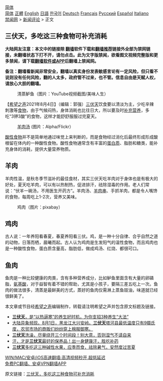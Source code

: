  <!-- 面包屑导航 --> <div class="breadcrumb"><!-- GTranslate: https://gtranslate.io/ -->  <div class="switcher notranslate">  <div class="selected">  <a href="#" onclick="return false;"> 简体</a>  </div>  <div class="option">  <a href="https://www.bannedbook.org" onclick="doGTranslate('zh-CN|zh-CN');jQuery('div.switcher div.selected a').html(jQuery(this).html());return false;" title="简体中文" class="nturl selected"> 简体</a>  <a href="https://www.bannedbook.org/zh-tw/" onclick="doGTranslate('zh-CN|zh-TW');jQuery('div.switcher div.selected a').html(jQuery(this).html());return false;" title="繁體中文" class="nturl"> 正體</a>  <a href="https://www.bannedbook.org/en/" onclick="doGTranslate('zh-CN|en');jQuery('div.switcher div.selected a').html(jQuery(this).html());return false;" title="English" class="nturl"> English</a>  <a href="https://www.bannedbook.org/ja/" onclick="doGTranslate('zh-CN|ja');jQuery('div.switcher div.selected a').html(jQuery(this).html());return false;" title="日本語" class="nturl"> 日語</a>  <a href="https://www.bannedbook.org/ko/" onclick="doGTranslate('zh-CN|ko');jQuery('div.switcher div.selected a').html(jQuery(this).html());return false;" title="한국어" class="nturl"> 한국어</a>  <a href="https://www.bannedbook.org/de/" onclick="doGTranslate('zh-CN|de');jQuery('div.switcher div.selected a').html(jQuery(this).html());return false;" title="Deutsch" class="nturl"> Deutsch</a>  <a href="https://www.bannedbook.org/fr/" onclick="doGTranslate('zh-CN|fr');jQuery('div.switcher div.selected a').html(jQuery(this).html());return false;" title="Français" class="nturl"> Français</a>  <a href="https://www.bannedbook.org/ru/" onclick="doGTranslate('zh-CN|ru');jQuery('div.switcher div.selected a').html(jQuery(this).html());return false;" title="Русский" class="nturl"> Русский</a>  <a href="https://www.bannedbook.org/es/" onclick="doGTranslate('zh-CN|es');jQuery('div.switcher div.selected a').html(jQuery(this).html());return false;" title="Español" class="nturl"> Español</a>  <a href="https://www.bannedbook.org/it/" onclick="doGTranslate('zh-CN|it');jQuery('div.switcher div.selected a').html(jQuery(this).html());return false;" title="Italiano" class="nturl"> Italiano</a>  </div>  </div>      <div class='breadcrumb-sub'><!-- Breadcrumb NavXT 6.3.0 --> <a href="https://www.bannedbook.org/" class="home">禁闻网</a> &gt; <a href="https://www.bannedbook.org/bnews/comments/" class="category">新闻评论</a> &gt; 正文</div></div><h2>三伏天，多吃这三种食物可补充消耗</h2> <p class="notice"><b>大陆网友注意：本文中的链接除 <a href="https://github.com/bannedbook/fanqiang" >翻墙</a>软件下载和<a href="https://github.com/killgcd/justmysocks/blob/master/README.md">翻墙推荐</a>链接外全部为禁网链接，未翻墙状态下打不开，请勿点击。此为文字版禁闻，欲看图文视频完整版和更多禁闻，请下载<a href="https://github.com/bannedbook/fanqiang">翻墙软件或APP</a>后翻墙上禁闻网。</p><p>备注：翻墙看新闻非常安全，翻墙以真实身份发表敏感言论有一定风险，但只看不说则没有任何风险，翻的人太多，政府管不过来，也不管。信息自由是天赋人权，请放心大胆的翻墙。</b></p>  <div class="entry"> <figure><figcaption>清蒸鲈鱼（图片：YouTube视频截图/美味人生）</figcaption></figure> <p>【<span class='wp_keywordlink_affiliate'><a href="https://www.soundofhope.org" title="希望之声" target="_blank">希望之声</a></span>2021年8月4日】（编辑：郭强）<a href="https://www.bannedbook.org/bnews/tag/%e4%b8%89%e4%bc%8f%e5%a4%a9/" class="st_tag internal_tag" rel="tag" title="标签 三伏天 下的日志">三伏天</a>饮食要以清淡为主，少吃辛辣刺激等<a href="https://www.bannedbook.org/bnews/tag/%e9%a3%9f%e7%89%a9/" class="st_tag internal_tag" rel="tag" title="标签 食物 下的日志">食物</a>，由于气候闷热，身体消耗也比往日大，所以要及时<a href="https://www.bannedbook.org/bnews/tag/%e8%a1%a5%e5%85%85%e8%90%a5%e5%85%bb/" class="st_tag internal_tag" rel="tag" title="标签 补充营养 下的日志">补充营养</a>，多吃“3钾3酸”的食物，这样才能舒舒服服过完夏天。</p> <figure><figcaption><a href="https://www.bannedbook.org/bnews/tag/%E7%BE%8A%E8%82%89%E6%B1%A4/" class="st_tag internal_tag" rel="tag" title="标签 羊肉汤 下的日志">羊肉汤</a> (图片：Alpha/Flickr）</figcaption></figure> <p><a href="https://www.bannedbook.org/bnews/tag/%E9%85%B8%E6%80%A7%E9%A3%9F%E7%89%A9/" class="st_tag internal_tag" rel="tag" title="标签 酸性食物 下的日志">酸性食物</a>并不是简单地通过味觉上来判断的，而是食物经过消化后最终形成形成酸根留在体内的一种酸性食物。酸性食物通常含有丰富的<a href="https://www.bannedbook.org/bnews/tag/%E8%9B%8B%E7%99%BD%E8%B4%A8/" class="st_tag internal_tag" rel="tag" title="标签 蛋白质 下的日志">蛋白质</a>、脂肪和糖类，能补充身体的消耗，提供大量营养物质。</p>  <h2>羊肉</h2> <p>羊肉性温，是秋冬季节滋补的最佳食材，其实三伏天吃羊肉对于身体也是有极大的好处，夏天吃羊肉，可以有以热制热，促进排汗，祛除湿毒的作用。老人们常说：“伏羊一碗汤，不用医生开药方”。羊肉汤、<a href="https://www.bannedbook.org/bnews/tag/%e7%be%8a%e8%82%89%e4%b8%b2/" class="st_tag internal_tag" rel="tag" title="标签 羊肉串 下的日志">羊肉串</a>、手抓羊肉，都是令人嘴馋的食物，每周吃上1-2次，营养又美味。</p> <figure><figcaption>鸡肉（图片：pixabay）</figcaption></figure> <h2>鸡肉</h2> <p>古人说：一年养阳看春夏，春夏养阳看三伏。鸡，是一种十分自律、合乎自然之道的动物，日落而栖，晨曦而起。古人认为鸡肉是生发阳气的温性食物，而且鸡肉也是一种酸性食物，蛋白质含量高，脂肪低，做成鸡汤、红烧、都很可口。</p>  <h2>鱼肉</h2> <p>鱼肉是一种比较健康的肉类，含有多种营养成分，比如鲈鱼里面含有大量的卵磷脂，<a href="https://www.bannedbook.org/bnews/tag/%E6%B0%A8%E5%9F%BA%E9%85%B8/" class="st_tag internal_tag" rel="tag" title="标签 氨基酸 下的日志">氨基酸</a>，对于益智有着不错的帮助，尤其是小孩子，要隔三差五吃上一次。鱼肉的做法很多，清蒸是最鲜美的方式，蒸好的鱼肉仅需淋上蒸鱼豉油，味道就已经很鲜美了。</p> <p>本文章或节目经<a href="https://www.bannedbook.org/bnews/tag/%e5%b8%8c%e6%9c%9b%e4%b9%8b%e5%a3%b0/" class="st_tag internal_tag" rel="tag" title="标签 希望之声 下的日志">希望之声</a>编辑制作，转载请注明希望之声并包含原文标题及链接。 </p>  <ul class='op-related-articles' title='相关阅读'> <li><a href='https://www.bannedbook.org/bnews/health/20210805/1600550.html' target='_blank'><b>三伏天</b>，是“以热逼寒”的养生好时机，为你支招3种养生“大法”</a></li> <li><a href='https://www.bannedbook.org/bnews/bannedvideo/20210801/1598320.html' target='_blank'>大陆异象频现。8月1日，黑龙江大兴安岭。<b>三伏天</b>塔河县最低温度只有9摄氏度，农贸市场的商贩们纷纷穿上棉服御寒。</a></li> <li><a href='https://www.bannedbook.org/bnews/health/20210726/1594294.html' target='_blank'><b>三伏天</b>洗澡，尽量绕开三个时间段！别大意，否则湿气不请自来</a></li> <li><a href='https://www.bannedbook.org/bnews/health/20210726/1594165.html' target='_blank'>汗，才是<b>三伏天</b>最好的保养品！出一身健康汗，胜吃补药</a></li> <li><a href='https://www.bannedbook.org/bnews/health/20210724/1593374.html' target='_blank'><b>三伏天</b>多吃这三种碱性水果，应季而食，祛除暑气，安然度过苦夏</a></li> </ul> <p class="texttj"> <a href="https://github.com/bannedbook/fanqiang/wiki/V2ray%E6%9C%BA%E5%9C%BA" target="_blank">WIN/MAC/安卓/iOS高速翻墙:高清视频秒开,超低延迟</a><br/> <a href="https://github.com/bannedbook/fanqiang/wiki/%E7%A6%81%E9%97%BB%E7%BD%91%E5%AE%89%E5%8D%93%E7%BF%BB%E5%A2%99%E6%96%B0%E9%97%BBAPP" target="_blank">免费PC翻墙、安卓VPN翻墙APP</a></p><p>原文链接：<a class="src_link"  href="https://www.soundofhope.org/post/531467" target="_blank">三伏天，多吃这三种食物可补充消耗</a></p> <a name='sharetosocial'></a>  <div style="margin-bottom:5px;padding-bottom:5px;clear:both"> <div id="archive-pix-1" class="banner-ads"> <!-- AuctionX Display platform tag START --> <div id="26318x728x90x621x_ADSLOT2" clicktrack="%%CLICK_URL_ESC%%"></div> <!-- AuctionX Display platform tag END --> </div> <div id="archive-pix-2" class="banner-ads"> <!-- AuctionX Display platform tag START --> <div id="26315x300x250x621x_ADSLOT2" clicktrack="%%CLICK_URL_ESC%%"></div> <!-- AuctionX Display platform tag END --> </div> </div>  <div id="archive-pix-1" class="banner-ads"> <!-- AuctionX Display platform tag START --> <div id="26318x728x90x621x_ADSLOT3" clicktrack="%%CLICK_URL_ESC%%"></div> <!-- AuctionX Display platform tag END --> </div> </div><!--END ENTRY--> 